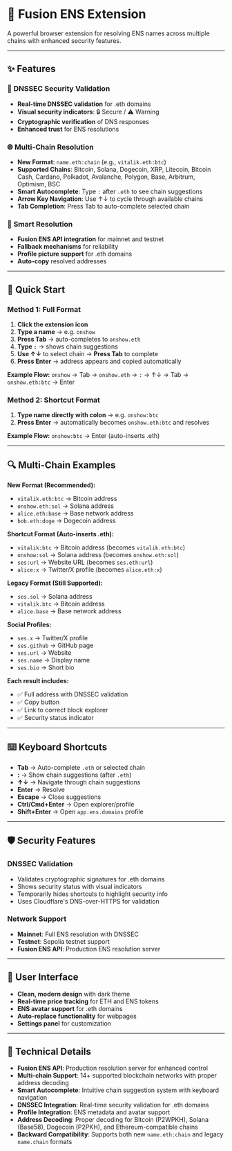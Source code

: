 # 🔗 Fusion ENS Extension

A powerful browser extension for resolving ENS names across multiple chains with enhanced security features.

---

## ✨ Features

### 🔐 **DNSSEC Security Validation**
- **Real-time DNSSEC validation** for .eth domains
- **Visual security indicators**: 🔒 Secure / ⚠️ Warning
- **Cryptographic verification** of DNS responses
- **Enhanced trust** for ENS resolutions

### 🌐 **Multi-Chain Resolution**
- **New Format**: `name.eth:chain` (e.g., `vitalik.eth:btc`)
- **Supported Chains**: Bitcoin, Solana, Dogecoin, XRP, Litecoin, Bitcoin Cash, Cardano, Polkadot, Avalanche, Polygon, Base, Arbitrum, Optimism, BSC
- **Smart Autocomplete**: Type `:` after `.eth` to see chain suggestions
- **Arrow Key Navigation**: Use ↑↓ to cycle through available chains
- **Tab Completion**: Press Tab to auto-complete selected chain

### 🎯 **Smart Resolution**
- **Fusion ENS API integration** for mainnet and testnet
- **Fallback mechanisms** for reliability
- **Profile picture support** for .eth domains
- **Auto-copy** resolved addresses

---

## 🚀 Quick Start

### **Method 1: Full Format**
1. **Click the extension icon**
2. **Type a name** → e.g. `onshow`
3. **Press Tab** → auto-completes to `onshow.eth`
4. **Type `:`** → shows chain suggestions
5. **Use ↑↓** to select chain → **Press Tab** to complete
6. **Press Enter** → address appears and copied automatically

**Example Flow:**
`onshow` → Tab → `onshow.eth` → `:` → ↑↓ → Tab → `onshow.eth:btc` → Enter

### **Method 2: Shortcut Format**
1. **Type name directly with colon** → e.g. `onshow:btc`
2. **Press Enter** → automatically becomes `onshow.eth:btc` and resolves

**Example Flow:**
`onshow:btc` → Enter (auto-inserts .eth)

---

## 🔍 Multi-Chain Examples

**New Format (Recommended):**
- `vitalik.eth:btc` → Bitcoin address
- `onshow.eth:sol` → Solana address
- `alice.eth:base` → Base network address
- `bob.eth:doge` → Dogecoin address

**Shortcut Format (Auto-inserts .eth):**
- `vitalik:btc` → Bitcoin address (becomes `vitalik.eth:btc`)
- `onshow:sol` → Solana address (becomes `onshow.eth:sol`)
- `ses:url` → Website URL (becomes `ses.eth:url`)
- `alice:x` → Twitter/X profile (becomes `alice.eth:x`)

**Legacy Format (Still Supported):**
- `ses.sol` → Solana address
- `vitalik.btc` → Bitcoin address
- `alice.base` → Base network address

**Social Profiles:**
- `ses.x` → Twitter/X profile
- `ses.github` → GitHub page
- `ses.url` → Website
- `ses.name` → Display name
- `ses.bio` → Short bio

**Each result includes:**
- ✅ Full address with DNSSEC validation
- ✅ Copy button
- ✅ Link to correct block explorer
- ✅ Security status indicator

---

## ⌨️ Keyboard Shortcuts

- **Tab** → Auto-complete `.eth` or selected chain
- **:** → Show chain suggestions (after `.eth`)
- **↑↓** → Navigate through chain suggestions
- **Enter** → Resolve
- **Escape** → Close suggestions
- **Ctrl/Cmd+Enter** → Open explorer/profile
- **Shift+Enter** → Open `app.ens.domains` profile

---

## 🛡️ Security Features

### **DNSSEC Validation**
- Validates cryptographic signatures for .eth domains
- Shows security status with visual indicators
- Temporarily hides shortcuts to highlight security info
- Uses Cloudflare's DNS-over-HTTPS for validation

### **Network Support**
- **Mainnet**: Full ENS resolution with DNSSEC
- **Testnet**: Sepolia testnet support
- **Fusion ENS API**: Production ENS resolution server

---

## 🎨 User Interface

- **Clean, modern design** with dark theme
- **Real-time price tracking** for ETH and ENS tokens
- **ENS avatar support** for .eth domains
- **Auto-replace functionality** for webpages
- **Settings panel** for customization

---

## 🔧 Technical Details

- **Fusion ENS API**: Production resolution server for enhanced control
- **Multi-chain Support**: 14+ supported blockchain networks with proper address decoding
- **Smart Autocomplete**: Intuitive chain suggestion system with keyboard navigation
- **DNSSEC Integration**: Real-time security validation for .eth domains
- **Profile Integration**: ENS metadata and avatar support
- **Address Decoding**: Proper decoding for Bitcoin (P2WPKH), Solana (Base58), Dogecoin (P2PKH), and Ethereum-compatible chains
- **Backward Compatibility**: Supports both new `name.eth:chain` and legacy `name.chain` formats 